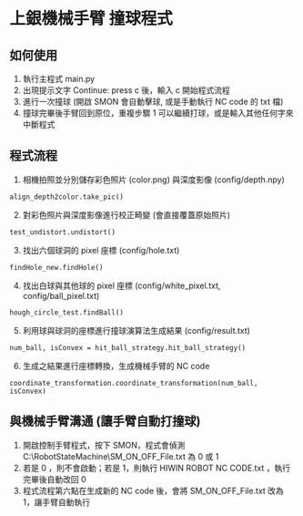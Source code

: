 # 上銀機械手臂 撞球程式
## 如何使用
1. 執行主程式 main.py
2. 出現提示文字 Continue: press c 後，輸入 c 開始程式流程
3. 進行一次撞球 (開啟 SMON 會自動擊球, 或是手動執行 NC code 的 txt 檔)
4. 撞球完畢後手臂回到原位，重複步驟 1 可以繼續打球，或是輸入其他任何字來中斷程式


## 程式流程
1. 相機拍照並分別儲存彩色照片 (color.png) 與深度影像 (config/depth.npy)
```
align_depth2color.take_pic()
```

2. 對彩色照片與深度影像進行校正畸變 (會直接覆蓋原始照片)
```
test_undistort.undistort()
```

3. 找出六個球洞的 pixel 座標 (config/hole.txt)
```
findHole_new.findHole()
```

4. 找出白球與其他球的 pixel 座標 (config/white_pixel.txt, config/ball_pixel.txt)
```
hough_circle_test.findBall()
```

5. 利用球與球洞的座標進行撞球演算法生成結果 (config/result.txt)
```
num_ball, isConvex = hit_ball_strategy.hit_ball_strategy()
```

6. 生成之結果進行座標轉換，生成機械手臂的 NC code
```
coordinate_transformation.coordinate_transformation(num_ball, isConvex)
```

## 與機械手臂溝通 (讓手臂自動打撞球)
1. 開啟控制手臂程式，按下 SMON，程式會偵測 C:\RobotStateMachine\SM_ON_OFF_File.txt 為 0 或 1
2. 若是 0 ，則不會啟動；若是 1，則執行 HIWIN ROBOT NC CODE.txt ，執行完畢後自動改回 0
3. 程式流程第六點在生成新的 NC code 後，會將 SM_ON_OFF_File.txt 改為 1，讓手臂自動執行